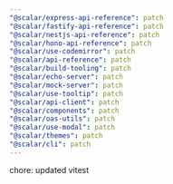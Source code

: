 ```yaml
---
"@scalar/express-api-reference": patch
"@scalar/fastify-api-reference": patch
"@scalar/nestjs-api-reference": patch
"@scalar/hono-api-reference": patch
"@scalar/use-codemirror": patch
"@scalar/api-reference": patch
"@scalar/build-tooling": patch
"@scalar/echo-server": patch
"@scalar/mock-server": patch
"@scalar/use-tooltip": patch
"@scalar/api-client": patch
"@scalar/components": patch
"@scalar/oas-utils": patch
"@scalar/use-modal": patch
"@scalar/themes": patch
"@scalar/cli": patch
---
```


chore: updated vitest
